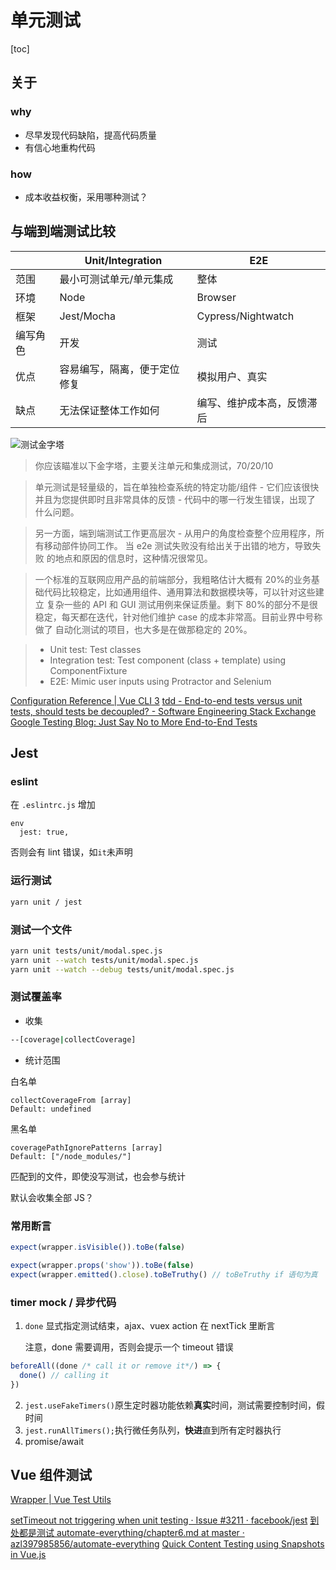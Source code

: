 # 单元测试
[toc]

## 关于
### why
- 尽早发现代码缺陷，提高代码质量
- 有信心地重构代码
### how
- 成本收益权衡，采用哪种测试？

## 与端到端测试比较

|      | Unit/Integration             | E2E                        |
| ---- | ---------------------------- | -------------------------- |
| 范围 | 最小可测试单元/单元集成      | 整体                       |
| 环境 | Node                         | Browser                    |
| 框架 | Jest/Mocha                   | Cypress/Nightwatch         |
| 编写角色 | 开发                   | 测试         |
| 优点 | 容易编写，隔离，便于定位修复 | 模拟用户、真实             |
| 缺点 | 无法保证整体工作如何         | 编写、维护成本高，反馈滞后 |

![测试金字塔](https://2.bp.blogspot.com/-YTzv_O4TnkA/VTgexlumP1I/AAAAAAAAAJ8/57-rnwyvP6g/s1600/image02.png)

> 你应该瞄准以下金字塔，主要关注单元和集成测试，70/20/10

> 单元测试是轻量级的，旨在单独检查系统的特定功能/组件 - 它们应该很快并且为您提供即时且非常具体的反馈 - 代码中的哪一行发生错误，出现了
> 什么问题。

> 另一方面，端到端测试工作更高层次 - 从用户的角度检查整个应用程序，所有移动部件协同工作。 当 e2e 测试失败没有给出关于出错的地方，导致失败
> 的地点和原因的信息时，这种情况很常见。

> 一个标准的互联网应用产品的前端部分，我粗略估计大概有 20%的业务基础代码比较稳定，比如通用组件、通用算法和数据模块等，可以针对这些建立
> 复杂一些的 API 和 GUI 测试用例来保证质量。剩下 80%的部分不是很稳定，每天都在迭代，针对他们维护 case 的成本非常高。目前业界中号称做了
> 自动化测试的项目，也大多是在做那稳定的 20%。

> - Unit test: Test classes
> - Integration test: Test component (class + template) using ComponentFixture
> - E2E: Mimic user inputs using Protractor and Selenium

[Configuration Reference | Vue CLI 3](https://cli.vuejs.org/config/#unit-testing)
[tdd - End-to-end tests versus unit tests, should tests be decoupled? - Software Engineering Stack Exchange](https://softwareengineering.stackexchange.com/questions/198918/end-to-end-tests-versus-unit-tests-should-tests-be-decoupled)
[Google Testing Blog: Just Say No to More End-to-End Tests](https://testing.googleblog.com/2015/04/just-say-no-to-more-end-to-end-tests.html)

## Jest

### eslint
在 `.eslintrc.js` 增加
```
env
  jest: true,
```
否则会有 lint 错误，如`it`未声明

### 运行测试

```sh
yarn unit / jest
```

### 测试一个文件

```sh
yarn unit tests/unit/modal.spec.js
yarn unit --watch tests/unit/modal.spec.js
yarn unit --watch --debug tests/unit/modal.spec.js
```

### 测试覆盖率

- 收集

```sh
--[coverage|collectCoverage]
```

- 统计范围

白名单
```
collectCoverageFrom [array]
Default: undefined
```

黑名单
```
coveragePathIgnorePatterns [array]
Default: ["/node_modules/"]
```

匹配到的文件，即使没写测试，也会参与统计

默认会收集全部 JS？

### 常用断言

```js
expect(wrapper.isVisible()).toBe(false)

expect(wrapper.props('show')).toBe(false)
expect(wrapper.emitted().close).toBeTruthy() // toBeTruthy if 语句为真
```

### timer mock / 异步代码

1.  `done` 显式指定测试结束，ajax、vuex action 在 nextTick 里断言

    注意，done 需要调用，否则会提示一个 timeout 错误


```js
beforeAll((done /* call it or remove it*/) => {
  done() // calling it
})
```

2.  `jest.useFakeTimers()`原生定时器功能依赖**真实**时间，测试需要控制时间，假时间
3.  `jest.runAllTimers();`执行微任务队列，**快进**直到所有定时器执行
4.  promise/await

## Vue 组件测试

[Wrapper | Vue Test Utils](https://vue-test-utils.vuejs.org/zh/api/wrapper/#%25E5%25B1%259E%25E6%2580%25A7)

[setTimeout not triggering when unit testing · Issue #3211 · facebook/jest](https://github.com/facebook/jest/issues/3211#issuecomment-289276061)
[到处都是测试 automate-everything/chapter6.md at master · azl397985856/automate-everything](https://github.com/azl397985856/automate-everything/blob/master/docs/chapter6.md)
[Quick Content Testing using Snapshots in Vue.js](https://vuedose.tips/tips/quick-content-testing-using-snapshots-in-vue-js/)

